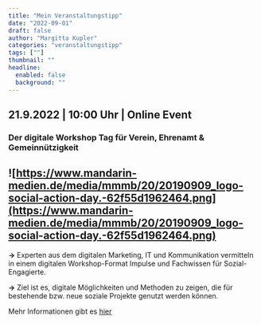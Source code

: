 ```yaml
---
title: "Mein Veranstaltungstipp"
date: "2022-09-01"
draft: false
author: "Margitta Kupler"
categories: "veranstaltungstipp"
tags: [""]
thumbnail: ""
headline:
  enabled: false
  background: ""
---
```


## 21.9.2022 | 10:00 Uhr | Online Event

### **Der digitale Workshop Tag für Verein, Ehrenamt & Gemeinnützigkeit**

<!--more-->


## ![https://www.mandarin-medien.de/media/mmmb/20/20190909_logo-social-action-day.-62f55d1962464.png](https://www.mandarin-medien.de/media/mmmb/20/20190909_logo-social-action-day.-62f55d1962464.png)

**→** Experten aus dem digitalen Marketing, IT und Kommunikation vermitteln in
einem digitalen Workshop-Format Impulse und Fachwissen für Sozial-Engagierte.

**→** Ziel ist es, digitale Möglichkeiten und Methoden zu zeigen, die für
bestehende bzw. neue soziale Projekte genutzt werden können.

Mehr Informationen gibt es [hier](https://www.mandarin-care.de/events/social-action-day "Social Action Day")

